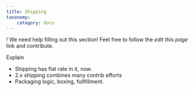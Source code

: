 ```yaml
---
title: Shipping
taxonomy:
    category: docs
---
```


! We need help filling out this section! Feel free to follow the *edit this page* link and contribute.


Explain

* Shipping has flat rate in it, now.
* 2.x shipping combines many contrib efforts
* Packaging logic, boxing, fullfillment.

